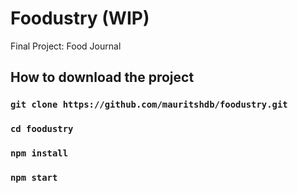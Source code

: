 # Foodustry (WIP)

Final Project: Food Journal

## How to download the project

### `git clone https://github.com/mauritshdb/foodustry.git`

### `cd foodustry`

### `npm install`

### `npm start`
